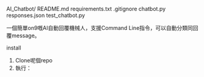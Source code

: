 AI_Chatbot/
README.md
requirements.txt
.gitignore
chatbot.py
responses.json
test_chatbot.py

一個簡單on9嘅AI自動回覆機械人，支援Command Line指令，可以自動分類同回覆message。

install
1. Clone呢個repo
2. 執行：

